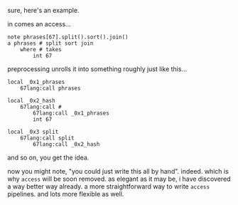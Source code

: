 sure, here's an example.

in comes an access...

```
note phrases[67].split().sort().join()
a phrases # split sort join
	where # takes
		int 67
```

preprocessing unrolls it into something roughly just like this...

```
local _0x1_phrases
	67lang:call phrases

local _0x2_hash
	67lang:call #
		67lang:call _0x1_phrases
		int 67

local _0x3 split
	67lang:call split
		67lang:call _0x2_hash
```

and so on, you get the idea.

now you might note, "you could just write this all by hand". indeed. which is why `access` will be soon removed. as elegant as it may be, i have discovered a way better way already. a more straightforward way to write `access` pipelines. and lots more flexible as well.
	
